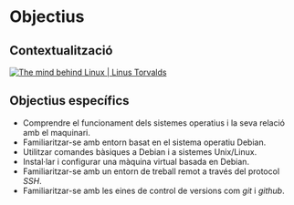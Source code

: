 # Objectius

## Contextualització

[![The mind behind Linux | Linus Torvalds](https://img.youtube.com/vi/o8NPllzkFhE/mqdefault.jpg)](https://www.youtube.com/watch?v=o8NPllzkFhE)

## Objectius específics

* Comprendre el funcionament dels sistemes operatius i la seva relació amb el maquinari.
* Familiaritzar-se amb entorn basat en el sistema operatiu Debian.
* Utilitzar comandes bàsiques a Debian i a sistemes Unix/Linux.
* Instal·lar i configurar una màquina virtual basada en Debian.
* Familiaritzar-se amb un entorn de treball remot a través del protocol *SSH*.
* Familiaritzar-se amb les eines de control de versions com *git* i *github*.

